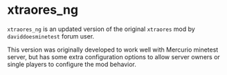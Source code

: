 # xtraores_ng

`xtraores_ng` is an updated version of the original `xtraores` mod by
`daviddoesminetest` forum user.

This version was originally developed to work well with Mercurio minetest
server, but has some extra configuration options to allow server owners or
single players to configure the mod behavior.